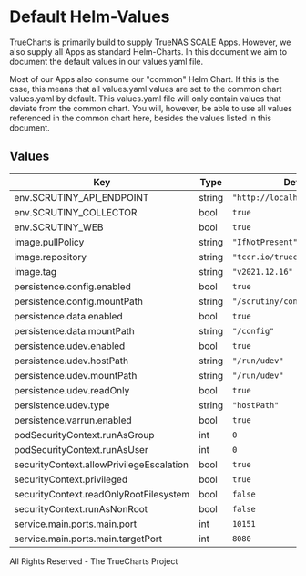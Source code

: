 # Default Helm-Values

TrueCharts is primarily build to supply TrueNAS SCALE Apps.
However, we also supply all Apps as standard Helm-Charts. In this document we aim to document the default values in our values.yaml file.

Most of our Apps also consume our "common" Helm Chart.
If this is the case, this means that all values.yaml values are set to the common chart values.yaml by default. This values.yaml file will only contain values that deviate from the common chart.
You will, however, be able to use all values referenced in the common chart here, besides the values listed in this document.

## Values

| Key | Type | Default | Description |
|-----|------|---------|-------------|
| env.SCRUTINY_API_ENDPOINT | string | `"http://localhost:8080"` |  |
| env.SCRUTINY_COLLECTOR | bool | `true` |  |
| env.SCRUTINY_WEB | bool | `true` |  |
| image.pullPolicy | string | `"IfNotPresent"` |  |
| image.repository | string | `"tccr.io/truecharts/scrutiny"` |  |
| image.tag | string | `"v2021.12.16"` |  |
| persistence.config.enabled | bool | `true` |  |
| persistence.config.mountPath | string | `"/scrutiny/config"` |  |
| persistence.data.enabled | bool | `true` |  |
| persistence.data.mountPath | string | `"/config"` |  |
| persistence.udev.enabled | bool | `true` |  |
| persistence.udev.hostPath | string | `"/run/udev"` |  |
| persistence.udev.mountPath | string | `"/run/udev"` |  |
| persistence.udev.readOnly | bool | `true` |  |
| persistence.udev.type | string | `"hostPath"` |  |
| persistence.varrun.enabled | bool | `true` |  |
| podSecurityContext.runAsGroup | int | `0` |  |
| podSecurityContext.runAsUser | int | `0` |  |
| securityContext.allowPrivilegeEscalation | bool | `true` |  |
| securityContext.privileged | bool | `true` |  |
| securityContext.readOnlyRootFilesystem | bool | `false` |  |
| securityContext.runAsNonRoot | bool | `false` |  |
| service.main.ports.main.port | int | `10151` |  |
| service.main.ports.main.targetPort | int | `8080` |  |

All Rights Reserved - The TrueCharts Project
